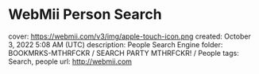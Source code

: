 # WebMii Person Search

cover: https://webmii.com/v3/img/apple-touch-icon.png
created: October 3, 2022 5:08 AM (UTC)
description: People Search Engine
folder: BOOKMRKS-MTHRFCKR / SEARCH PARTY MTHRFCKR! / People
tags: Search, people
url: http://webmii.com